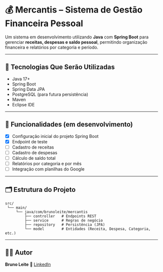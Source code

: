 # 💰 Mercantis – Sistema de Gestão Financeira Pessoal

Um sistema em desenvolvimento utilizando **Java** com **Spring Boot** para gerenciar **receitas, despesas e saldo pessoal**, permitindo organização financeira e relatórios por categoria e período.

---

## 🚀 Tecnologias Que Serão Utilizadas
- Java 17+
- Spring Boot
- Spring Data JPA
- PostgreSQL (para futura persistência)
- Maven
- Eclipse IDE
---

## 📌 Funcionalidades (em desenvolvimento)
- [x] Configuração inicial do projeto Spring Boot  
- [x] Endpoint de teste
- [ ] Cadastro de receitas  
- [ ] Cadastro de despesas  
- [ ] Cálculo de saldo total  
- [ ] Relatórios por categoria e por mês  
- [ ] Integração com planilhas do Google

---

## 🗂 Estrutura do Projeto
```
src/
 └── main/
     └── java/com/brunoleite/mercantis
         ├── controller   # Endpoints REST
         ├── service      # Regras de negócio
         ├── repository   # Persistência (JPA)
         └── model        # Entidades (Receita, Despesa, Categoria, etc.)
```

---

## 👨‍💻 Autor
**Bruno Leite**
🔗 [LinkedIn](https://www.linkedin.com/in/brunoprestesleite)  
